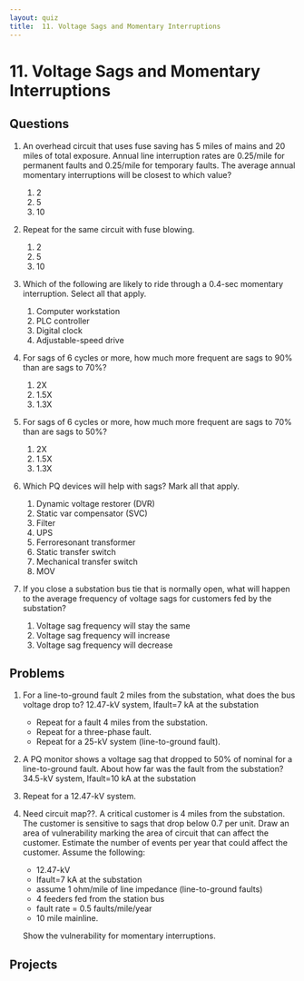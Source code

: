 ```yaml
---
layout: quiz
title:  11. Voltage Sags and Momentary Interruptions
---
```


# 11. Voltage Sags and Momentary Interruptions

## Questions

1. An overhead circuit that uses fuse saving has 5 miles of mains and
   20 miles of total exposure. Annual line interruption rates are
   0.25/mile for permanent faults and 0.25/mile for temporary faults. The
   average annual momentary interruptions will be closest to which value?

   1. 2
   2. 5
   3. 10
   
2. Repeat for the same circuit with fuse blowing.

   1. 2
   2. 5
   3. 10
   
3. Which of the following are likely to ride through a 0.4-sec
   momentary interruption. Select all that apply.
   
   1. Computer workstation
   2. PLC controller
   3. Digital clock
   4. Adjustable-speed drive
   
4. For sags of 6 cycles or more, how much more frequent are sags to
   90% than are sags to 70%?
   
   1. 2X
   2. 1\.5X
   3. 1\.3X
   
5. For sags of 6 cycles or more, how much more frequent are sags to
   70% than are sags to 50%?

   1. 2X
   2. 1\.5X
   3. 1\.3X
   
0. Which PQ devices will help with sags? Mark all that apply.
   1. Dynamic voltage restorer (DVR)
   1. Static var compensator (SVC)
   1. Filter
   1. UPS
   1. Ferroresonant transformer
   1. Static transfer switch
   1. Mechanical transfer switch
   1. MOV

0. If you close a substation bus tie that is normally open, what will
   happen to the average frequency of voltage sags for customers fed
   by the substation?

   1. Voltage sag frequency will stay the same
   1. Voltage sag frequency will increase
   1. Voltage sag frequency will decrease


## Problems

1. For a line-to-ground fault 2 miles from the substation, what does
   the bus voltage drop to? 12.47-kV system, Ifault=7 kA at the
   substation

   - Repeat for a fault 4 miles from the substation.
   - Repeat for a three-phase fault.
   - Repeat for a 25-kV system (line-to-ground fault).
   
2. A PQ monitor shows a voltage sag that dropped to 50% of nominal for
   a line-to-ground fault. About how far was the fault from the
   substation? 34.5-kV system, Ifault=10 kA at the substation
   
3. Repeat for a 12.47-kV system.

4. Need circuit map??. A critical customer is 4 miles from the
   substation. The customer is sensitive to sags that drop below 0.7
   per unit. Draw an area of vulnerability marking the area of circuit
   that can affect the customer. Estimate the number of events per
   year that could affect the customer. Assume the following:

   - 12\.47-kV
   - Ifault=7 kA at the substation
   - assume 1 ohm/mile of line impedance (line-to-ground faults)
   - 4 feeders fed from the station bus
   - fault rate = 0.5 faults/mile/year
   - 10 mile mainline.
   
   Show the vulnerability for momentary interruptions.

## Projects






